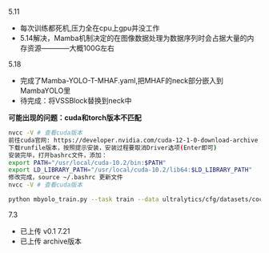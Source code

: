 5.11
- 每次训练都死机,压力全在cpu上gpu并没工作
- 5.14解决，Mamba机制决定的在图像数据处理为数据序列时会占据大量的内存资源————大概100G左右

5.18
- 完成了Mamba-YOLO-T-MHAF.yaml,把MHAF的neck部分嵌入到MambaYOLO里
- 待完成：将VSSBlock替换到neck中

**可能出现的问题：cuda和torch版本不匹配**
```bash
nvcc -V # 查看cuda版本
前往cuda官网: https://developer.nvidia.com/cuda-12-1-0-download-archive
下载runfile版本，按照提示安装，安装过程要取消Driver选项(Enter即可)
安装完毕，打开bashrc文件，添加：
export PATH="/usr/local/cuda-10.2/bin:$PATH" 
export LD_LIBRARY_PATH="/usr/local/cuda-10.2/lib64:$LD_LIBRARY_PATH" 
修改完成，source ~/.bashrc 更新文件
nvcc -V # 查看cuda版本
```


```bash
python mbyolo_train.py --task train --data ultralytics/cfg/datasets/coco.yaml --config ultralytics/cfg/models/mamba-yolo/Mamba-YOLO-T-MHAF.yaml --amp  --project ./output_dir/mscoco --name mambayolo_MHAF --batch_size 32  --device 0,1,2,3 --workers 36
```

7.3
- 已上传 v0.1
7.21
- 已上传 archive版本